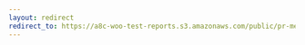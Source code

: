 ```yaml
---
layout: redirect
redirect_to: https://a8c-woo-test-reports.s3.amazonaws.com/public/pr-merge/39146/e2e/index.html
---
```

